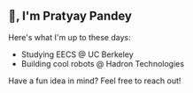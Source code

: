 <h2>🖖, I'm Pratyay Pandey</h2>

Here's what I'm up to these days:
- Studying EECS @ UC Berkeley 
- Building cool robots @ Hadron Technologies 

Have a fun idea in mind? Feel free to reach out!
